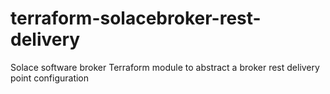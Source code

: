 # terraform-solacebroker-rest-delivery
Solace software broker Terraform module to abstract a broker rest delivery point configuration
